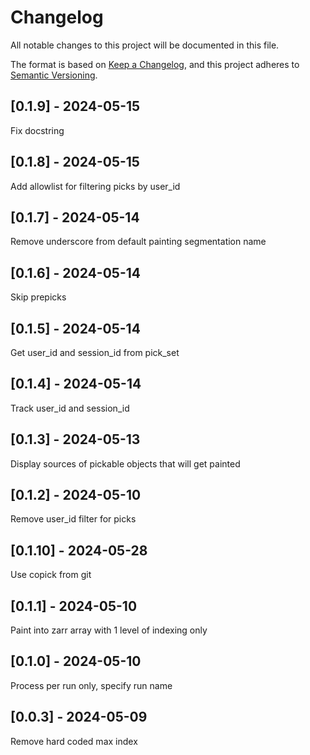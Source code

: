 # Changelog
All notable changes to this project will be documented in this file.

The format is based on [Keep a Changelog](https://keepachangelog.com/en/1.0.0/),
and this project adheres to [Semantic Versioning](https://semver.org/spec/v2.0.0.html).

## [0.1.9] - 2024-05-15
Fix docstring

## [0.1.8] - 2024-05-15
Add allowlist for filtering picks by user_id

## [0.1.7] - 2024-05-14
Remove underscore from default painting segmentation name

## [0.1.6] - 2024-05-14
Skip prepicks

## [0.1.5] - 2024-05-14
Get user_id and session_id from pick_set

## [0.1.4] - 2024-05-14
Track user_id and session_id

## [0.1.3] - 2024-05-13
Display sources of pickable objects that will get painted

## [0.1.2] - 2024-05-10
Remove user_id filter for picks

## [0.1.10] - 2024-05-28
Use copick from git

## [0.1.1] - 2024-05-10
Paint into zarr array with 1 level of indexing only

## [0.1.0] - 2024-05-10
Process per run only, specify run name

## [0.0.3] - 2024-05-09
Remove hard coded max index
